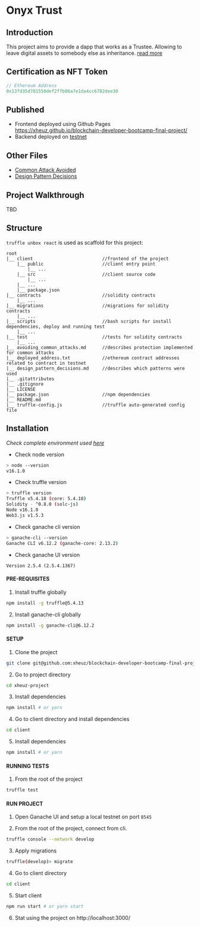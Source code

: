 # Onyx Trust
## Introduction

This project aims to provide a dapp that works as a Trustee. Allowing to leave digital assets to somebody else as inheritance. [read more](project_description.md)

## Certification as NFT Token

```javascript
// Ethereum Address
0x13fd35d781550def2ffb86a7e1da4cc6782dee30
```

## Published

- Frontend deployed using Github Pages https://xheuz.github.io/blockchain-developer-bootcamp-final-project/
- Backend deployed on [testnet](deployed_address.txt)


## Other Files

- [Common Attack Avoided](avoiding_common_attacks.md)
- [Design Pattern Decisions](design_pattern_decisions.md)

## Project Walkthrough

TBD

## Structure

<!-- describes the directory structure -->

`truffle unbox react` is used as scaffold for this project:

```
root
|__ client                          //frontend of the project
    |__ public                      //client entry point
        |__ ...
    |__ src                         //client source code
        |__ ...
    |__ ...
    |__ package.json
|__ contracts                       //solidity contracts
    |__ ...
|__ migrations                      //migrations for solidity contracts
    |__ ...
|__ scripts                         //bash scripts for install dependencies, deploy and running test
    |__ ...
|__ test                            //tests for solidity contracts
    |__ ...
|__ avoiding_common_attacks.md      //describes protection implemented for common attacks
|__ deployed_address.txt            //ethereum contract addresses related to contract in testnet
|__ design_pattern_decisions.md     //describes which patterns were used
|__ .gitattributes
|__ .gitignore
|__ LICENSE
|__ package.json                    //npm dependencies
|__ README.md
|__ truffle-config.js               //truffle auto-generated config file
```

## Installation

_Check complete environment used [here](environment.md)_

- Check node version

```bash
> node --version
v16.1.0
```

- Check truffle version

```bash
> truffle version
Truffle v5.4.18 (core: 5.4.18)
Solidity - ^0.8.0 (solc-js)
Node v16.1.0
Web3.js v1.5.3
```

- Check ganache cli version

```bash
> ganache-cli --version
Ganache CLI v6.12.2 (ganache-core: 2.13.2)
```

- Check ganache UI version

```
Version 2.5.4 (2.5.4.1367)
```

#### PRE-REQUISITES

1. Install truffle globally

```bash
npm install -g truffle@5.4.13
```

2. Install ganache-cli globally

```bash
npm install -g ganache-cli@6.12.2
```

#### SETUP

1. Clone the project

```bash
git clone git@github.com:xheuz/blockchain-developer-bootcamp-final-project.git xheuz-project
```

2. Go to project directory

```bash
cd xheuz-project
```

3. Install dependencies

```bash
npm install # or yarn
```

4. Go to client directory and install dependencies

```bash
cd client
```

5. Install dependencies

```bash
npm install # or yarn
```

#### RUNNING TESTS

1. From the root of the project

```bash
truffle test
```

#### RUN PROJECT

1. Open Ganache UI and setup a local testnet on port `8545`

2. From the root of the project, connect from cli.

```bash
truffle console --network develop
```

3. Apply migrations

```bash
truffle(develop)> migrate
```

4. Go to client directory

```bash
cd client
```

5. Start client

```bash
npm run start # or yarn start
```
6. Stat using the project on http://localhost:3000/
